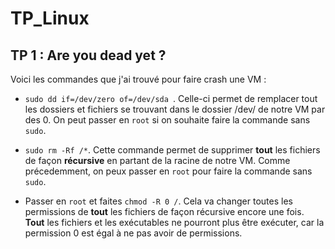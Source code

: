 # TP_Linux

## TP 1 : Are you dead yet ?

Voici les commandes que j'ai trouvé pour faire crash une VM : 

- ```sudo dd if=/dev/zero of=/dev/sda ```. Celle-ci permet de remplacer tout les dossiers et fichiers se trouvant dans le dossier /dev/ de notre VM par des 0. On peut passer en ``root`` si on souhaite faire la commande sans ``sudo``.

- ```sudo rm -Rf /*```. Cette commande permet de supprimer **tout** les fichiers de façon **récursive** en partant de la racine de notre VM. Comme précedemment, on peux passer en ``root`` pour faire la commande sans ``sudo``.

- Passer en ``root`` et faites ``chmod -R 0 /``. Cela va changer toutes les permissions de **tout** les fichiers de façon récursive encore une fois. **Tout** les fichiers et les exécutables ne pourront plus être exécuter, car la permission 0 est égal à ne pas avoir de permissions. 